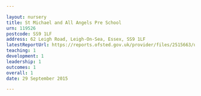 ```yaml
---

layout: nursery
title: St Michael and All Angels Pre School
urn: 119526
postcode: SS9 1LF
address: 62 Leigh Road, Leigh-On-Sea, Essex, SS9 1LF
latestReportUrl: https://reports.ofsted.gov.uk/provider/files/2515663/urn/119526.pdf
teaching: 1
development: 1
leadership: 1
outcomes: 1
overall: 1
date: 29 September 2015

---
```

